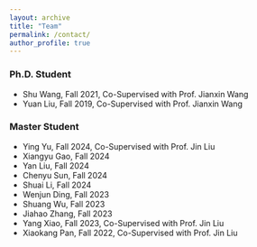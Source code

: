 ```yaml
---
layout: archive
title: "Team"
permalink: /contact/
author_profile: true
---
```

### Ph.D. Student
- Shu Wang, Fall 2021, Co-Supervised with Prof. Jianxin Wang
- Yuan Liu, Fall 2019, Co-Supervised with Prof. Jianxin Wang

### Master Student
- Ying Yu, Fall 2024, Co-Supervised with Prof. Jin Liu
- Xiangyu Gao, Fall 2024
- Yan Liu, Fall 2024
- Chenyu Sun, Fall 2024
- Shuai Li, Fall 2024
- Wenjun Ding, Fall 2023
- Shuang Wu, Fall 2023
- Jiahao Zhang, Fall 2023
- Yang Xiao, Fall 2023, Co-Supervised with Prof. Jin Liu
- Xiaokang Pan, Fall 2022, Co-Supervised with Prof. Jin Liu
